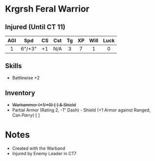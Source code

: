 # Krgrsh Feral Warrior
## Injured (Until CT 11)

| AGI | Spd | CS | Cst | Tg | XP | Will | Luck |
|:---:|:------:|:---:|:---:|:---:|:---:| :---:| :---:|
| 1 | 6"/+3" | +1 | N/A | 3 | 7 | 1 | 0 |

## Skills
- Battlewise +2 
## Inventory
- ~~Warhammer (+1/+0) [ ] & Shield~~
- Partial Armor (Rating 2, -1" Dash) - Shield (+1 Armor against Ranged, Can *Parry*) [ ]
# Notes
- Created with the Warband
- Injured by Enemy Leader in CT7